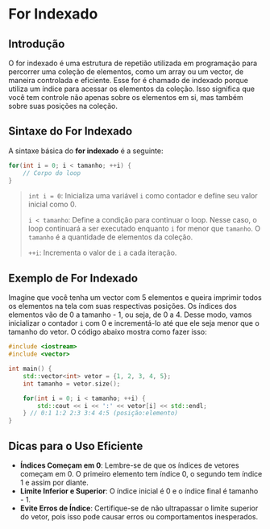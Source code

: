 # For Indexado

## Introdução

O for indexado é uma estrutura de repetião utilizada em programação para percorrer uma coleção de elementos, como um array ou um vector, de maneira controlada e eficiente. Esse for é chamado de indexado porque utiliza um índice para acessar os elementos da coleção. Isso significa que você tem controle não apenas sobre os elementos em si, mas também sobre suas posições na coleção.

## Sintaxe do For Indexado

A sintaxe básica do **for indexado** é a seguinte:

```cpp
for(int i = 0; i < tamanho; ++i) {
    // Corpo do loop
}
```

> `int i = 0`: Inicializa uma variável `i` como contador e define seu valor inicial como 0.
>
> `i < tamanho`: Define a condição para continuar o loop. Nesse caso, o loop continuará a ser executado enquanto `i` for menor que `tamanho`. O `tamanho` é a quantidade de elementos da coleção.
>
> `++i`: Incrementa o valor de `i` a cada iteração.

## Exemplo de For Indexado

Imagine que você tenha um vector com 5 elementos e queira imprimir todos os elementos na tela com suas respectivas posições. Os índices dos elementos vão de 0 a tamanho - 1, ou seja, de 0 a 4. Desse modo, vamos inicializar o contador `i` com 0 e incrementá-lo até que ele seja menor que o tamanho do vetor. O código abaixo mostra como fazer isso:

```cpp
#include <iostream>
#include <vector>

int main() {
    std::vector<int> vetor = {1, 2, 3, 4, 5};
    int tamanho = vetor.size();

    for(int i = 0; i < tamanho; ++i) {
        std::cout << i << ':' << vetor[i] << std::endl;
    } // 0:1 1:2 2:3 3:4 4:5 (posição:elemento)
}
```

## Dicas para o Uso Eficiente

- **Índices Começam em 0**: Lembre-se de que os índices de vetores começam em 0. O primeiro elemento tem índice 0, o segundo tem índice 1 e assim por diante.
- **Limite Inferior e Superior**: O índice inicial é 0 e o índice final é tamanho - 1.
- **Evite Erros de Índice**: Certifique-se de não ultrapassar o limite superior do vetor, pois isso pode causar erros ou comportamentos inesperados.
